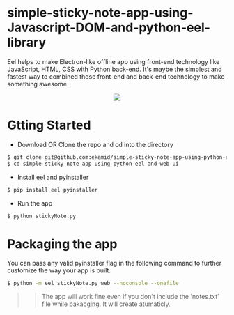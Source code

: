 # simple-sticky-note-app-using-Javascript-DOM-and-python-eel-library

Eel helps to make Electron-like offline app using front-end technology like JavaScript, HTML, CSS with Python back-end. It's maybe the simplest and fastest way to combined those front-end and back-end technology to make something awesome.


<p align="center"><img src="https://github.com/ekamid/simple-sticky-note-app-using-python-eel-and-web-ui/blob/master/UI_sample.PNG"></p>

# Gtting Started

* Download OR Clone the repo and cd into the directory
```bash
$ git clone git@github.com:ekamid/simple-sticky-note-app-using-python-eel-and-web-ui.git
$ cd simple-sticky-note-app-using-python-eel-and-web-ui
```
* Install eel and pyinstaller
```bash
$ pip install eel pyinstaller
```
* Run the app

```bash
$ python stickyNote.py
```
# Packaging the app

You can pass any valid pyinstaller flag in the following command to further customize the way your app is built.

```bash
$ python -m eel stickyNote.py web --noconsole --onefile
```

>> The app will work fine even if you don't include the 'notes.txt' file while pakacging. It will create atumaticly. 
